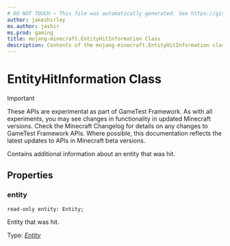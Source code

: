 ```yaml
---
# DO NOT TOUCH — This file was automatically generated. See https://github.com/Mojang/MinecraftScriptingApiDocsGenerator to modify descriptions, examples, etc.
author: jakeshirley
ms.author: jashir
ms.prod: gaming
title: mojang-minecraft.EntityHitInformation Class
description: Contents of the mojang-minecraft.EntityHitInformation class.
---
```

# EntityHitInformation Class
>[!IMPORTANT]
>These APIs are experimental as part of GameTest Framework. As with all experiments, you may see changes in functionality in updated Minecraft versions. Check the Minecraft Changelog for details on any changes to GameTest Framework APIs. Where possible, this documentation reflects the latest updates to APIs in Minecraft beta versions.

Contains additional information about an entity that was hit.

## Properties
### **entity**
`read-only entity: Entity;`

Entity that was hit.

Type: [*Entity*](Entity.md)


